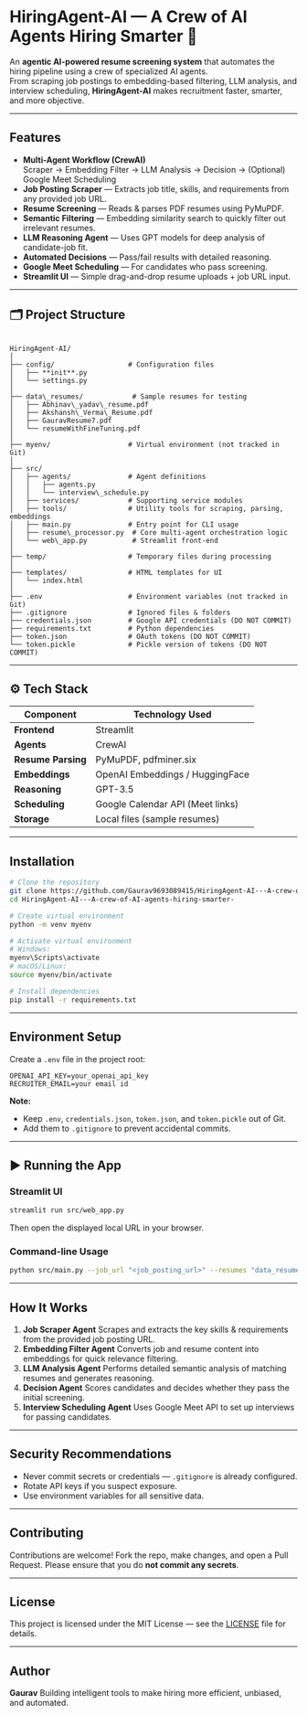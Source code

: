 


# HiringAgent-AI — A Crew of AI Agents Hiring Smarter 🤖

An **agentic AI-powered resume screening system** that automates the hiring pipeline using a crew of specialized AI agents.  
From scraping job postings to embedding-based filtering, LLM analysis, and interview scheduling, **HiringAgent-AI** makes recruitment faster, smarter, and more objective.

---

##  Features

- **Multi-Agent Workflow (CrewAI)**  
  Scraper → Embedding Filter → LLM Analysis → Decision → (Optional) Google Meet Scheduling
- **Job Posting Scraper** — Extracts job title, skills, and requirements from any provided job URL.
- **Resume Screening** — Reads & parses PDF resumes using PyMuPDF.
- **Semantic Filtering** — Embedding similarity search to quickly filter out irrelevant resumes.
- **LLM Reasoning Agent** — Uses GPT models for deep analysis of candidate-job fit.
- **Automated Decisions** — Pass/fail results with detailed reasoning.
- **Google Meet Scheduling** — For candidates who pass screening.
- **Streamlit UI** — Simple drag-and-drop resume uploads + job URL input.

---

## 🗂 Project Structure

```

HiringAgent-AI/
│
├── config/                  # Configuration files
│   ├── **init**.py
│   └── settings.py
│
├── data\_resumes/            # Sample resumes for testing
│   ├── Abhinav\_yadav\_resume.pdf
│   ├── Akshansh\_Verma\_Resume.pdf
│   ├── GauravResume7.pdf
│   └── resumeWithFineTuning.pdf
│
├── myenv/                   # Virtual environment (not tracked in Git)
│
├── src/
│   ├── agents/              # Agent definitions
│   │   ├── agents.py
│   │   └── interview\_schedule.py
│   ├── services/            # Supporting service modules
│   ├── tools/               # Utility tools for scraping, parsing, embeddings
│   ├── main.py              # Entry point for CLI usage
│   ├── resume\_processor.py  # Core multi-agent orchestration logic
│   └── web\_app.py           # Streamlit front-end
│
├── temp/                    # Temporary files during processing
│
├── templates/               # HTML templates for UI
│   └── index.html
│
├── .env                     # Environment variables (not tracked in Git)
├── .gitignore               # Ignored files & folders
├── credentials.json         # Google API credentials (DO NOT COMMIT)
├── requirements.txt         # Python dependencies
├── token.json               # OAuth tokens (DO NOT COMMIT)
└── token.pickle             # Pickle version of tokens (DO NOT COMMIT)

````

---

## ⚙ Tech Stack

| Component         | Technology Used                     |
|-------------------|-------------------------------------|
| **Frontend**      | Streamlit                           |
| **Agents**        | CrewAI                              |
| **Resume Parsing**| PyMuPDF, pdfminer.six                |
| **Embeddings**    | OpenAI Embeddings / HuggingFace      |
| **Reasoning**     | GPT-3.5                       |
| **Scheduling**    | Google Calendar API (Meet links)     |
| **Storage**       | Local files (sample resumes)         |

---

##  Installation

```bash
# Clone the repository
git clone https://github.com/Gaurav9693089415/HiringAgent-AI---A-crew-of-AI-agents-hiring-smarter-.git
cd HiringAgent-AI---A-crew-of-AI-agents-hiring-smarter-

# Create virtual environment
python -m venv myenv

# Activate virtual environment
# Windows:
myenv\Scripts\activate
# macOS/Linux:
source myenv/bin/activate

# Install dependencies
pip install -r requirements.txt
````

---

##  Environment Setup

Create a `.env` file in the project root:

```env
OPENAI_API_KEY=your_openai_api_key
RECRUITER_EMAIL=your email id 
```

**Note:**

* Keep `.env`, `credentials.json`, `token.json`, and `token.pickle` out of Git.
* Add them to `.gitignore` to prevent accidental commits.

---

## ▶ Running the App

### **Streamlit UI**

```bash
streamlit run src/web_app.py
```

Then open the displayed local URL in your browser.

### **Command-line Usage**

```bash
python src/main.py --job_url "<job_posting_url>" --resumes "data_resumes/"
```

---

##  How It Works

1. **Job Scraper Agent**
   Scrapes and extracts the key skills & requirements from the provided job posting URL.
2. **Embedding Filter Agent**
   Converts job and resume content into embeddings for quick relevance filtering.
3. **LLM Analysis Agent**
   Performs detailed semantic analysis of matching resumes and generates reasoning.
4. **Decision Agent**
   Scores candidates and decides whether they pass the initial screening.
5. **Interview Scheduling Agent** 
   Uses Google Meet API to set up interviews for passing candidates.

---

##  Security Recommendations

* Never commit secrets or credentials — `.gitignore` is already configured.
* Rotate API keys if you suspect exposure.
* Use environment variables for all sensitive data.

---

##  Contributing

Contributions are welcome!
Fork the repo, make changes, and open a Pull Request.
Please ensure that you do **not commit any secrets**.

---

##  License

This project is licensed under the MIT License — see the [LICENSE](LICENSE) file for details.

---

##  Author

**Gaurav**
Building intelligent tools to make hiring more efficient, unbiased, and automated.

```



